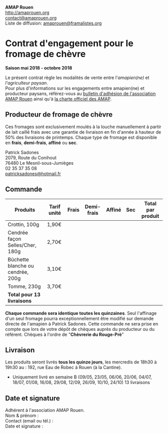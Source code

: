 **AMAP Rouen**  
http://amaprouen.org  
contact@amaprouen.org  
Liste de diffusion: amaprouen@framalistes.org

# Contrat d'engagement pour le fromage de chèvre
**Saison mai 2018 - octobre 2018**

Le présent contrat règle les modalités de vente entre l'*amapien(ne)* et *l'agriculteur paysan*.                                
Pour plus d'informations sur les engagements entre amapien(ne) et producteur paysans, référez-vous au [bulletin d'adhésion de l'association AMAP Rouen](bulletin-adhesion-amap-rouen) ainsi qu'à [la charte officiel des AMAP](http://miramap.org/IMG/pdf/charte_des_amap_mars_2014-2.pdf).

## Producteur de fromage de chèvre
Ces fromages sont exclusivement moulés à la louche manuellement à partir de lait caillé frais avec une garantie de livraison en fin d'année à hauteur de 50% des livraisons de printemps. Chaque type de fromage est disponible en **frais**, **demi-frais**, **affiné** ou **sec**.

Patrick Sadones  
2079, Route du Conihout  
76480 Le Mesnil-sous-Jumièges  
02 35 37 35 08   
patricksadones@hotmail.fr

## Commande

|Produits                          |Tarif unité|Frais|Demi-frais|Affiné|Sec|**Total par produit** |
|----------------------------------|-----------|-----|----------|------|---|----------------------|
|Crottin, 100g                     |1,90€      |     |          |      |   |                      |
|Cendrée façon Selles/Cher, 180g   |2,70€      |     |          |      |   |                      |
|Bûchette blanche ou cendrée, 200g |3,10€      |     |          |      |   |                      |
|Tomme, 230g                       |3,70€      |     |          |      |   |                      |
|**Total pour 13 livraisons**      |           |     |          |      |   |                      ||

**Chaque commande sera identique toutes les quinzaines**. Seul l'affinage d'un seul fromage pourra exceptionnellement être modifié sur demande directe de l'amapien à Patrick Sadones.
Cette commande ne sera prise en compte que lors de votre dépôt de chèques auprès du producteur ou du référent.
Chèques à l'ordre de "**Chèvrerie du Rouge-Prè**"

## Livraison
Les produits seront livrés **tous les quinze jours**, les mercredis de 18h30 à 19h30 au : 192, rue Eau de Robec à Rouen (à la Cantine).                                                                                                                       
 - Uniquement livré en semaine B (09/05, 23/05, 06/06, 20/06, 04/07, 18/07, 01/08, 16/08, 29/08, 12/09, 26/09, 10/10, 24/10) 13 livraisons

## Date et signature
Adhérent à l'association AMAP Rouen.  
Nom & prénom :  
Contact (email ou tél.) :   
Date et signature : 